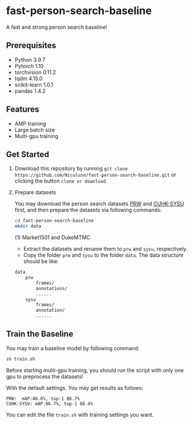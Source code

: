# fast-person-search-baseline
A fast and strong person search baseline!
## Prerequisites
- Python 3.9.7
- Pytorch 1.10
- torchvision 0.11.2
- tqdm 4.15.0
- scikit-learn 1.0.1
- pandas 1.4.2
## Features
- AMP training
- Large batch size
- Multi-gpu training
## Get Started
1. Download this repository by running `git clone https://github.com/Niculuse/fast-person-search-baseline.git` or clicking the button `clone or download`.

2. Prepare datasets

    You may download the person search datasets [PRW](https://github.com/liangzheng06/PRW-baseline) and [CUHK-SYSU](https://github.com/ShuangLI59/person_search) first, and then prepare the datasets via following commands:
    
    ```bash
    cd fast-person-search-baseline
    mkdir data
    ```
    
    (1) Market1501 and DukeMTMC
    
    * Extract the datasets and rename them to `prw` and `sysu`, respectively.
    * Copy the folder `prw` and `sysu` to the folder `data`. The data structure should be like:
    
    ```bash
    data
        prw
            frames/
            annotations/
            ......
        sysu
            frames/
            annotation/
            ...... 
    ```
   
## Train the Baseline
You may train a baseline model by following command:
```bash
sh train.sh
```
Before starting multi-gpu training, you should run the script with only one gpu to preprocess the datasets!

With the default settings. You may get results as follows:
```
PRW:  mAP:48.6%, top-1 86.7%
CUHK-SYSU: mAP:86.7%, top-1 88.4%
```
You can edit the file `train.sh` with training settings you want.
